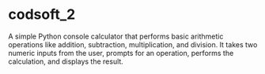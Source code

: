 # codsoft_2
A simple Python console calculator that performs basic arithmetic operations like addition, subtraction, multiplication, and division. It takes two numeric inputs from the user, prompts for an operation, performs the calculation, and displays the result.

